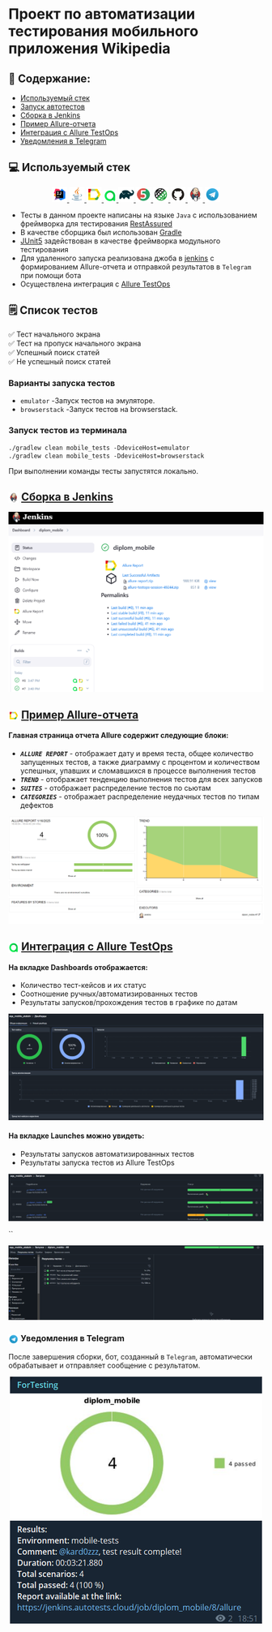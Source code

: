 # Проект по автоматизации тестирования мобильного приложения Wikipedia


## :pushpin: Содержание:

- [Используемый стек](#computer-используемый-стек)
- [Запуск автотестов](#arrow_forward-запуск-автотестов)
- [Сборка в Jenkins](#-сборка-в-jenkins)
- [Пример Allure-отчета](#-пример-allure-отчета)
- [Интеграция с Allure TestOps](#-интеграция-с-allure-testOps)
- [Уведомления в Telegram](#-уведомления-в-telegram)

## :computer: Используемый стек

<p align="center">
<a href="https://www.jetbrains.com/">
<img width="6%" title="IntelliJ IDEA" src="images/Idea.svg">
</a>
<a href="https://www.java.com/">
<img width="6%" title="Java" src="images/Java.svg">
</a>
<a href="https://docs.qameta.io/allure/">
<img width="6%" title="Allure Report" src="images/Allure.svg">
</a>
<a href="https://qameta.io/">
<img width="5%" title="Allure TestOps" src="images/Allure_TO.svg">
</a>
<a href="https://gradle.org/">
<img width="6%" title="Gradle" src="images/Gradle.svg">
</a>
<a href="https://junit.org/junit5/">
<img width="6%" title="JUnit5" src="images/Junit5.svg">
</a>
<a href="https://rest-assured.io/">
<img width="6%" title="Selenide" src="images/RestAssured.svg">
</a>
<a href="https://github.com/">
<img width="6%" title="GitHub" src="images/GitHub.svg">
</a>
<a href="https://www.jenkins.io/">
<img width="6%" title="Jenkins" src="images/Jenkins.svg">
</a>
<a href="https://web.telegram.org/">
<img width="6%" title="Telegram" src="images/Telegram.svg">
</a>
</p>

- Тесты в данном проекте написаны на языке <code>Java</code> с использованием фреймворка для
  тестирования [RestAssured](https://rest-assured.io/)
- В качестве сборщика был использован [Gradle](https://gradle.org/)
- [JUnit5](https://junit.org/junit5/) задействован в качестве фреймворка модульного тестирования
- Для удаленного запуска реализована джоба в [jenkins](https://www.jenkins.io/) с формированием Allure-отчета и
  отправкой результатов в <code>Telegram</code> при помощи бота
- Осуществлена интеграция с [Allure TestOps](https://docs.qameta.io/allure/)

## :spiral_notepad: Список тестов

:white_check_mark: Тест начального экрана <br />
:white_check_mark: Тест на пропуск начального экрана <br />
:white_check_mark: Успешный поиск статей <br />
:white_check_mark: Не успешный поиск статей <br />



### Варианты запуска тестов

- ```emulator``` -Запуск тестов на эмуляторе.
- ```browserstack``` -Запуск тестов на browserstack.

### Запуск тестов из терминала

```
./gradlew clean mobile_tests -DdeviceHost=emulator
./gradlew clean mobile_tests -DdeviceHost=browserstack
```

При выполнении команды тесты запустятся локально.

## <img width="4%" style="vertical-align:middle" title="Jenkins" src="images/Jenkins.svg"> [Сборка в Jenkins](https://jenkins.autotests.cloud/job/diplom_mobile/)



<p align="center">
<img title="Jenkins Build" src="images/jenkins_build.png">
</p>

## <img width="4%" style="vertical-align:middle" title="Allure Report" src="images/Allure.svg"> [Пример Allure-отчета](https://jenkins.autotests.cloud/job/diplom_mobile/7/allure/)

#### Главная страница отчета Allure содержит следующие блоки:

- <code><strong>*ALLURE REPORT*</strong></code> - отображает дату и время теста, общее количество запущенных тестов, а
  также диаграмму с процентом и количеством успешных, упавших и сломавшихся в процессе выполнения тестов
- <code><strong>*TREND*</strong></code> - отображает тенденцию выполнения тестов для всех запусков
- <code><strong>*SUITES*</strong></code> - отображает распределение тестов по сьютам
- <code><strong>*CATEGORIES*</strong></code> - отображает распределение неудачных тестов по типам дефектов

<p align="center">
<img title="Allure Overview" src="images/allure_report.png">
</p>


## <img width="4%" style="vertical-align:middle" title="Allure TestOps" src="images/Allure_TO.svg"> [Интеграция с Allure TestOps](https://allure.autotests.cloud/project/4567/launches)

#### На вкладке Dashboards отображается:

- Количество тест-кейсов и их статус
- Соотношение ручных/автоматизированных тестов
- Результаты запусков/прохождения тестов в графике по датам

<p align="center">
<img title="Allure TestOps DashBoard" src="images/testOpsDashBord.png">
</p>

#### На вкладке Launches можно увидеть:

- Результаты запусков автоматизированных тестов
- Результаты запуска тестов из Allure TestOps

<p align="center">
<img title="Allure TestOps DashBoard" src="images/testOpsRun.png">
</p>
``

<p align="center">
<img title="Allure TestOps DashBoard" src="images/testOpsResultTests.png">
</p>


### <img width="4%" style="vertical-align:middle" title="Telegram" src="images/Telegram.svg"> Уведомления в Telegram

После завершения сборки, бот, созданный в <code>Telegram</code>, автоматически обрабатывает и отправляет сообщение с
результатом.
<p align="center">
<img title="Telegram" src="images/screens/TgBot.png">
</p>
